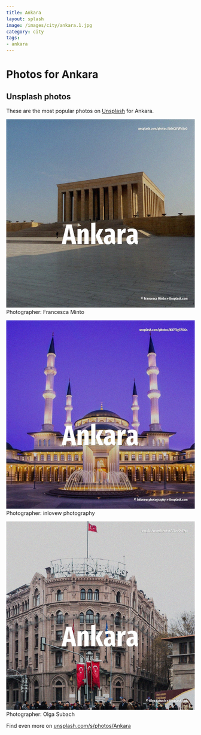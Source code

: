 ```yaml
---
title: Ankara
layout: splash
image: /images/city/ankara.1.jpg
category: city
tags:
- ankara
---
```

# Photos for Ankara
 
## Unsplash photos
These are the most popular photos on [Unsplash](https://unsplash.com) for Ankara.
 
![Ankara](/images/city/ankara.1.jpg)
Photographer:  Francesca Minto
 
![Ankara](/images/city/ankara.2.jpg)
Photographer:  inlovew photography
 
![Ankara](/images/city/ankara.3.jpg)
Photographer:  Olga Subach
 
Find even more on [unsplash.com/s/photos/Ankara](https://unsplash.com/s/photos/Ankara)
 
